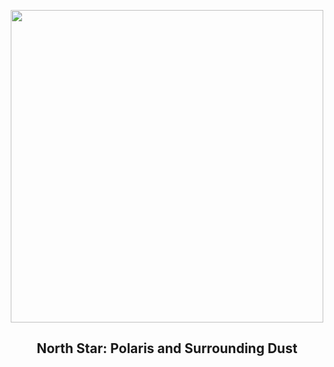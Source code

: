 
<p align="center"><img src="https://apod.nasa.gov/apod/image/2501/PolarisIfn_Coverta_960.jpg" width="500" height="500"></p>
<h2 align="center"> North Star: Polaris and Surrounding Dust </h2>
